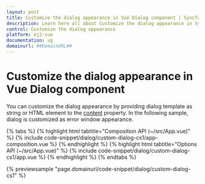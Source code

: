 ```yaml
---
layout: post
title: Customize the dialog appearance in Vue Dialog component | Syncfusion
description: Learn here all about Customize the dialog appearance in Syncfusion Vue Dialog component of Syncfusion Essential JS 2 and more.
control: Customize the dialog appearance 
platform: ej2-vue
documentation: ug
domainurl: ##DomainURL##
---
```


# Customize the dialog appearance in Vue Dialog component

You can customize the dialog appearance by providing dialog template as string or HTML element to the [content](https://ej2.syncfusion.com/vue/documentation/api/dialog/#content) property. In the following sample, dialog is customized as  error window appearance.

{% tabs %}
{% highlight html tabtitle="Composition API (~/src/App.vue)" %}
{% include code-snippet/dialog/custom-dialog-cs1/app-composition.vue %}
{% endhighlight %}
{% highlight html tabtitle="Options API (~/src/App.vue)" %}
{% include code-snippet/dialog/custom-dialog-cs1/app.vue %}
{% endhighlight %}
{% endtabs %}
        
{% previewsample "page.domainurl/code-snippet/dialog/custom-dialog-cs1" %}